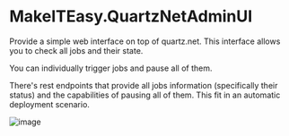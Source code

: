 # MakeITEasy.QuartzNetAdminUI

Provide a simple web interface on top of quartz.net. This interface allows you to check all jobs and their state.

You can individually trigger jobs and pause all of them.

There's rest endpoints that provide all jobs information (specifically their status) and the capabilities of pausing all of them. This fit in an automatic deployment scenario. 


![image](https://user-images.githubusercontent.com/23009730/222890085-e68d8e73-83fc-44a6-bf26-c6d5b930dae6.png)

